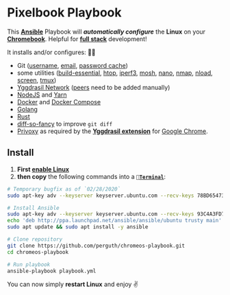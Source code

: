 # Pixelbook Playbook

This **[Ansible](https://www.ansible.com/)** Playbook will ***automatically configure*** the **Linux** on your **[Chromebook](https://www.google.com/chromebook/shop/)**. Helpful for **[full stack](https://g.co/kgs/3YJzcA)** development!

It installs and/or configures: 👨‍💻

- Git ([username](https://help.github.com/en/github/using-git/setting-your-username-in-git), [email](https://help.github.com/en/github/setting-up-and-managing-your-github-user-account/setting-your-commit-email-address), [password cache](https://help.github.com/en/github/using-git/caching-your-github-password-in-git))
- some utilities ([build-essential](https://www.google.com/search?q=build-essential), [htop](https://hisham.hm/htop/), [iperf3](https://iperf.fr/), [mosh](https://mosh.org/), [nano](https://www.nano-editor.org/), [nmap](https://nmap.org/), [nload](https://github.com/rolandriegel/nload), [screen](https://www.gnu.org/software/screen/), [tmux](https://github.com/tmux/tmux/wiki))
- [Yggdrasil Network](https://yggdrasil-network.github.io/) ([peers](https://github.com/yggdrasil-network/public-peers) need to be added manually)
- [NodeJS](https://nodejs.org/) and [Yarn](https://yarnpkg.com/)
- [Docker](https://www.docker.com/) and [Docker Compose](https://docs.docker.com/compose/)
- [Golang](https://golang.org/)
- [Rust](https://www.rust-lang.org/)
- [diff-so-fancy](https://github.com/so-fancy/diff-so-fancy) to improve `git diff`
- [Privoxy](https://www.privoxy.org/) as required by the **[Yggdrasil extension](https://github.com/perguth/yggdrasil-chromeos)** for [Google Chrome](https://www.google.com/chrome/).

## Install

1. **First [enable Linux](https://support.google.com/chromebook/answer/9145439)**
1. **then copy** the following commands into a `🔣`**[`Terminal`](https://support.google.com/chromebook/thread/565904)**:

```bash
# Temporary bugfix as of `02/28/2020`
sudo apt-key adv --keyserver keyserver.ubuntu.com --recv-keys 78BD65473CB3BD13

# Install Ansible
sudo apt-key adv --keyserver keyserver.ubuntu.com --recv-keys 93C4A3FD7BB9C367
echo 'deb http://ppa.launchpad.net/ansible/ansible/ubuntu trusty main' | sudo tee /etc/apt/sources.list.d/ansible.list
sudo apt update && sudo apt install -y ansible

# Clone repository
git clone https://github.com/perguth/chromeos-playbook.git
cd chromeos-playbook

# Run playbook
ansible-playbook playbook.yml
```

You can now simply **restart Linux** and enjoy ✌️
